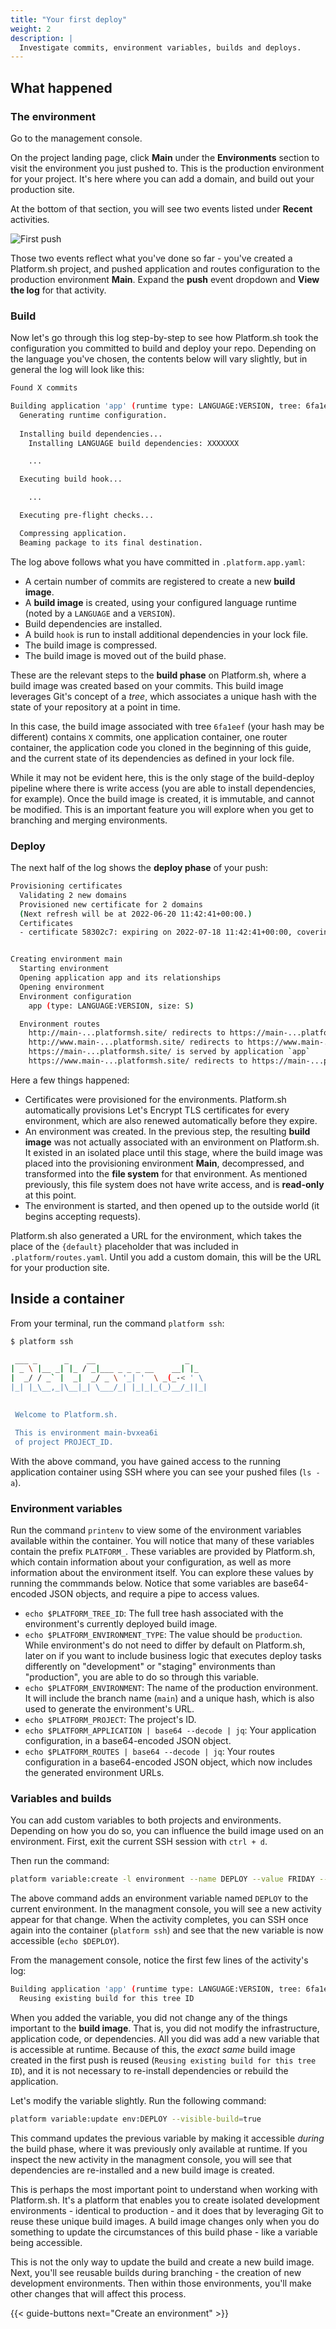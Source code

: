 ```yaml
---
title: "Your first deploy"
weight: 2
description: |
  Investigate commits, environment variables, builds and deploys.
---
```


## What happened

### The environment

Go to the management console.

On the project landing page, click **Main** under the **Environments** section to visit the environment you just pushed to.
This is the production environment for your project. 
It's here where you can add a domain, and build out your production site.

At the bottom of that section, you will see two events listed under **Recent** activities. 

![First push](/images/getstarted/first-push.png)

Those two events reflect what you've done so far - you've created a Platform.sh project, and pushed application and routes configuration to the production environment **Main**.
Expand the **push** event dropdown and **View the log** for that activity.

### Build

Now let's go through this log step-by-step to see how Platform.sh took the configuration you committed to build and deploy your repo.
Depending on the language you've chosen, the contents below will vary slightly, but in general the log will look like this:

```bash
Found X commits

Building application 'app' (runtime type: LANGUAGE:VERSION, tree: 6fa1eef)
  Generating runtime configuration.
  
  Installing build dependencies...
    Installing LANGUAGE build dependencies: XXXXXXX

    ...

  Executing build hook...

    ...

  Executing pre-flight checks...

  Compressing application.
  Beaming package to its final destination.
```

The log above follows what you have committed in `.platform.app.yaml`:

- A certain number of commits are registered to create a new **build image**.
- A **build image** is created, using your configured language runtime (noted by a `LANGUAGE` and a `VERSION`).
- Build dependencies are installed.
- A build `hook` is run to install additional dependencies in your lock file.
- The build image is compressed.
- The build image is moved out of the build phase. 

These are the relevant steps to the **build phase** on Platform.sh, where a build image was created based on your commits.
This build image leverages Git's concept of a _tree_, which associates a unique hash with the state of your repository at a point in time. 

In this case, the build image associated with tree `6fa1eef` (your hash may be different) contains `X` commits, one application container, one router container, the application code you cloned in the beginning of this guide, and the current state of its dependencies as defined in your lock file.

While it may not be evident here, this is the only stage of the build-deploy pipeline where there is write access (you are able to install dependencies, for example).
Once the build image is created, it is immutable, and cannot be modified. 
This is an important feature you will explore when you get to branching and merging environments.

### Deploy

The next half of the log shows the **deploy phase** of your push:

```bash
Provisioning certificates
  Validating 2 new domains
  Provisioned new certificate for 2 domains
  (Next refresh will be at 2022-06-20 11:42:41+00:00.)
  Certificates
  - certificate 58302c7: expiring on 2022-07-18 11:42:41+00:00, covering {,www}main-...platformsh.site


Creating environment main
  Starting environment
  Opening application app and its relationships
  Opening environment
  Environment configuration
    app (type: LANGUAGE:VERSION, size: S)

  Environment routes
    http://main-...platformsh.site/ redirects to https://main-...platformsh.site/
    http://www.main-...platformsh.site/ redirects to https://www.main-...platformsh.site/
    https://main-...platformsh.site/ is served by application `app`
    https://www.main-...platformsh.site/ redirects to https://main-...platformsh.site/
```

Here a few things happened:

- Certificates were provisioned for the environments. Platform.sh automatically provisions Let's Encrypt TLS certificates for every environment, which are also renewed automatically before they expire.
- An environment was created. In the previous step, the resulting **build image** was not actually associated with an environment on Platform.sh. It existed in an isolated place until this stage, where the build image was placed into the provisioning environment **Main**, decompressed, and transformed into the **file system** for that environment. As mentioned previously, this file system does not have write access, and is **read-only** at this point.
- The environment is started, and then opened up to the outside world (it begins accepting requests).

Platform.sh also generated a URL for the environment, which takes the place of the `{default}` placeholder that was included in `.platform/routes.yaml`. 
Until you add a custom domain, this will be the URL for your production site. 

## Inside a container

From your terminal, run the command `platform ssh`:

```bash
$ platform ssh

 ___ _      _    __                    _    
| _ \ |__ _| |_ / _|___ _ _ _ __    __| |_  
|  _/ / _` |  _|  _/ _ \ '_| '  \ _(_-< ' \ 
|_| |_\__,_|\__|_| \___/_| |_|_|_(_)__/_||_|
                                            

 Welcome to Platform.sh.

 This is environment main-bvxea6i
 of project PROJECT_ID.
```

With the above command, you have gained access to the running application container using SSH where you can see your pushed files (`ls -a`).

### Environment variables

Run the command `printenv` to view some of the environment variables available within the container.
You will notice that many of these variables contain the prefix `PLATFORM_`. 
These variables are provided by Platform.sh, which contain information about your configuration, as well as more information about the environment itself.
You can explore these values by running the commmands below.
Notice that some variables are base64-encoded JSON objects, and require a pipe to access values.

- `echo $PLATFORM_TREE_ID`: The full tree hash associated with the environment's currently deployed build image.
- `echo $PLATFORM_ENVIRONMENT_TYPE`: The value should be `production`. While environment's do not need to differ by default on Platform.sh, later on if you want to include business logic that executes deploy tasks differently on "development" or "staging" environments than "production", you are able to do so through this variable. 
- `echo $PLATFORM_ENVIRONMENT`: The name of the production environment. It will include the branch name (`main`) and a unique hash, which is also used to generate the environment's URL.
- `echo $PLATFORM_PROJECT`: The project's ID.
- `echo $PLATFORM_APPLICATION | base64 --decode | jq`: Your application configuration, in a base64-encoded JSON object. 
- `echo $PLATFORM_ROUTES | base64 --decode | jq`: Your routes configuration in a base64-encoded JSON object, which now includes the generated environment URLs.

### Variables and builds

You can add custom variables to both projects and environments. 
Depending on how you do so, you can influence the build image used on an environment. 
First, exit the current SSH session with `ctrl + d`.

Then run the command:

```bash
platform variable:create -l environment --name DEPLOY --value FRIDAY --prefix=env: -n
```

The above command adds an environment variable named `DEPLOY` to the current environment.
In the managment console, you will see a new activity appear for that change.
When the activity completes, you can SSH once again into the container (`platform ssh`) and see that the new variable is now accessible (`echo $DEPLOY`).

From the management console, notice the first few lines of the activity's log:

```bash
Building application 'app' (runtime type: LANGUAGE:VERSION, tree: 6fa1eef)
  Reusing existing build for this tree ID
```

When you added the variable, you did not change any of the things important to the **build image**.
That is, you did not modify the infrastructure, application code, or dependencies. 
All you did was add a new variable that is accessible at runtime.
Because of this, the *exact same* build image created in the first push is reused (`Reusing existing build for this tree ID`), and it is not necessary to re-install dependencies or rebuild the application.

Let's modify the variable slightly. 
Run the following command:

```bash
platform variable:update env:DEPLOY --visible-build=true
```

This command updates the previous variable by making it accessible _during_ the build phase, where it was previously only available at runtime. 
If you inspect the new activity in the managment console, you will see that dependencies are re-installed and a new build image is created. 

This is perhaps the most important point to understand when working with Platform.sh. 
It's a platform that enables you to create isolated development environments - identical to production - and it does that by leveraging Git to reuse these unique build images.
A build image changes only when you do something to update the circumstances of this build phase - like a variable being accessible. 

This is not the only way to update the build and create a new build image.
Next, you'll see reusable builds during branching - the creation of new development environments. 
Then within those environments, you'll make other changes that will affect this process.

{{< guide-buttons next="Create an environment" >}}
